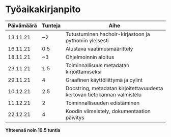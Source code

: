 # Työaikakirjanpito
| Päivämäärä | Tunteja | Aihe |
| ---------- | ------- | ---- |
| 13.11.21   | ~2      | Tutustuminen hachoir-kirjastoon ja pythoniin yleisesti |
| 16.11.21   | 0.5     | Alustava vaatimusmäärittely |
| 18.11.21   | ~3      | Ohjelmoinnin aloitus |
| 23.11.21   | 1.5     | Toiminnallisuus metadatan kirjoittamiseksi |
| 29.11.21   | 4       | Graafinen käyttöliittymä ja pylint |
| 10.12.21   | 2.5     | Docstring, metadatan kirjoitettavuudesta kertovan tietokannan valmistelu |
| 11.12.21   | 2       | Toiminnallisuuden edistäminen |
| 22.12.21   | 4       | Koodin viimeistely, dokumentaation päivitys |

**Yhteensä noin 19.5 tuntia**
